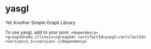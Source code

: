 # yasgl
Yet Another Simple Graph Library

To use yasgl, add to your pom:
    `<dependency>
      <groupId>edu.illinois</groupId>
      <artifactId>yasgl</artifactId>
      <version>1.2</version>
    </dependency>`
